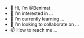 - 👋 Hi, I’m @Benimat
- 👀 I’m interested in ...
- 🌱 I’m currently learning ...
- 💞️ I’m looking to collaborate on ...
- 📫 How to reach me ...

<!---
Benimat/Benimat is a ✨ special ✨ repository because its `README.md` (this file) appears on your GitHub profile.
You can click the Preview link to take a look at your changes.
--->
